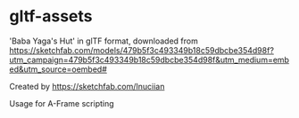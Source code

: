 # gltf-assets

'Baba Yaga's Hut' in glTF format, downloaded from https://sketchfab.com/models/479b5f3c493349b18c59dbcbe354d98f?utm_campaign=479b5f3c493349b18c59dbcbe354d98f&utm_medium=embed&utm_source=oembed#

Created by https://sketchfab.com/Inuciian

Usage for A-Frame scripting

